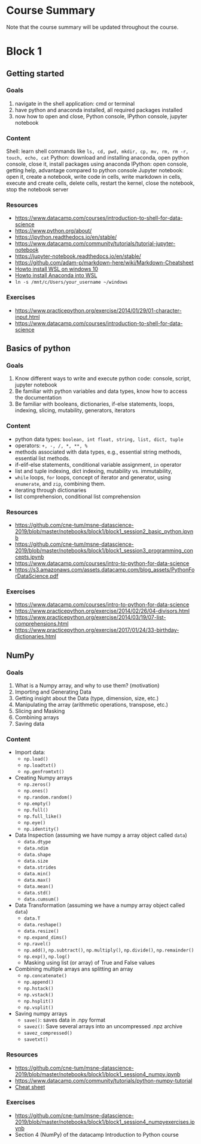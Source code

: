 # Course Summary

Note that the course summary will be updated throughout the course.


# Block 1

## Getting started

### Goals

1) navigate in the shell application: cmd or terminal
2) have python and anaconda installed, all required packages installed
3) now how to open and close, Python console, IPython console, jupyter notebook

### Content

Shell: learn shell commands like `ls, cd, pwd, mkdir, cp, mv, rm, rm -r, touch, echo, cat`
Python: download and installing anaconda, open python console, close it, install packages using anaconda
IPython: open console, getting help, advantage compared to python console
Jupyter notebook: open it, create a notebook, write code in cells, write markdown in cells, execute and create cells, delete cells, restart the kernel, close the notebook, stop the notebook server

### Resources

- https://www.datacamp.com/courses/introduction-to-shell-for-data-science
- https://www.python.org/about/
- https://ipython.readthedocs.io/en/stable/
- https://www.datacamp.com/community/tutorials/tutorial-jupyter-notebook
- https://jupyter-notebook.readthedocs.io/en/stable/
- https://github.com/adam-p/markdown-here/wiki/Markdown-Cheatsheet
- [Howto install WSL on windows 10](https://docs.microsoft.com/de-de/windows/wsl/install-win10)
- [Howto install Anaconda into WSL](https://towardsdatascience.com/setting-up-a-data-science-environment-using-windows-subsystem-for-linux-wsl-c4b390803dd)
- `ln -s /mnt/c/Users/your_username ~/windows`


### Exercises

- https://www.practicepython.org/exercise/2014/01/29/01-character-input.html
- https://www.datacamp.com/courses/introduction-to-shell-for-data-science


## Basics of python

### Goals

1) Know different ways to write and execute python code: console, script, jupyter notebook
2) Be familiar with python variables and data types, know how to access the documentation
3) Be familiar with booleans, dictionaries, if-else statements, loops, indexing, slicing, mutability, generators, iterators

### Content

- python data types: `boolean, int float, string, list, dict, tuple`
- operators: `+, -, /, *, **, %`
- methods associated with data types, e.g., essential string methods, essential list methods.
- if-elif-else statements, conditional variable assignment, `in` operator
- list and tuple indexing, dict indexing, mutability vs. immutability,
- `while` loops, `for` loops, concept of iterator and generator, using `enumerate`,  and `zip`, combining them.
- iterating through dictionaries
- list comprehension, conditional list comprehension

### Resources

- https://github.com/cne-tum/msne-datascience-2019/blob/master/notebooks/block1/block1_session2_basic_python.ipynb
- https://github.com/cne-tum/msne-datascience-2019/blob/master/notebooks/block1/block1_session3_programming_concepts.ipynb
- https://www.datacamp.com/courses/intro-to-python-for-data-science
- https://s3.amazonaws.com/assets.datacamp.com/blog_assets/PythonForDataScience.pdf

### Exercises

- https://www.datacamp.com/courses/intro-to-python-for-data-science
- https://www.practicepython.org/exercise/2014/02/26/04-divisors.html
- https://www.practicepython.org/exercise/2014/03/19/07-list-comprehensions.html
- https://www.practicepython.org/exercise/2017/01/24/33-birthday-dictionaries.html



## NumPy

### Goals

1) What is a Numpy array, and why to use them? (motivation)
2) Importing and Generating Data
3) Getting insight about the Data (type, dimension, size, etc.)
4) Manipulating the array (arithmetic operations, transpose, etc.)
5) Slicing and Masking
6) Combining arrays
7) Saving data


### Content

- Import data:
    - `np.load()`
    - `np.loadtxt()`
    - `np.genfromtxt()`
- Creating Numpy arrays
    - `np.zeros()`
    - `np.ones()`
    - `np.random.random()`
    - `np.empty()`
    - `np.full()`
    - `np.full_like()`
    - `np.eye()`
    - `np.identity()`
- Data Inspection (assuming we have numpy a array object called `data`)
    - `data.dtype`
    - `data.ndim`
    - `data.shape`
    - `data.size`
    - `data.strides`
    - `data.min()`
    - `data.max()`
    - `data.mean()`
    - `data.std()`
    - `data.cumsum()`
- Data Transformation (assuming we have a numpy array object called `data`)
    - `data.T`
    - `data.reshape()`
    - `data.resize()`
    - `np.expand_dims()`
    - `np.ravel()`
    - `np.add()`, `np.subtract()`, `np.multiply()`, `np.divide()`, `np.remainder()`
    - `np.exp()`, `np.log()`
    - Masking using list (or array) of True and False values
- Combining multiple arrays ans splitting an array
    - `np.concatenate()`
    - `np.append()`
    - `np.hstack()`
    - `np.vstack()`
    - `np.hsplit()`
    - `np.vsplit()`
- Saving numpy arrays
    - `save()`: saves data in .npy format
    - `savez()`: Save several arrays into an uncompressed .npz archive
    - `savez_compressed()`
    - `savetxt()`

### Resources

- https://github.com/cne-tum/msne-datascience-2019/blob/master/notebooks/block1/block1_session4_numpy.ipynb
- https://www.datacamp.com/community/tutorials/python-numpy-tutorial
- [Cheat sheet](https://s3.amazonaws.com/assets.datacamp.com/blog_assets/Numpy_Python_Cheat_Sheet.pdf)


### Exercises

- https://github.com/cne-tum/msne-datascience-2019/blob/master/notebooks/block1/block1_session4_numpyexercises.ipynb
- Section 4 (NumPy) of the datacamp Introduction to Python course
